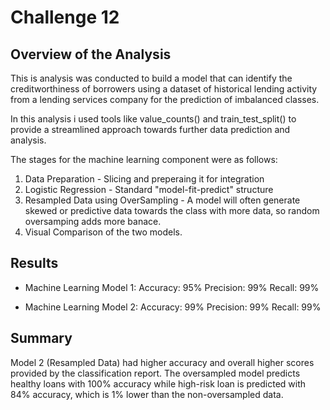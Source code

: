 # Challenge 12

## Overview of the Analysis

This is analysis was conducted to build a model that can identify the creditworthiness of borrowers using a dataset of historical lending activity from a lending services company for the prediction of imbalanced classes.

In this analysis i used tools like value_counts() and train_test_split() to provide a streamlined approach towards further data prediction and analysis.

The stages for the machine learning component were as follows:
1. Data Preparation - Slicing and preperaing it for integration
2. Logistic Regression - Standard "model-fit-predict" structure 
3. Resampled Data using OverSampling -  A model will often generate skewed or predictive data towards the class with more data, so random oversamping adds more banace.
4. Visual Comparison of the two models.


## Results

* Machine Learning Model 1:
Accuracy: 95%
Precision: 99%
Recall: 99%



* Machine Learning Model 2:
Accuracy: 99%
Precision: 99%
Recall: 99%

## Summary

Model 2 (Resampled Data) had higher accuracy and overall higher scores provided by the classification report.
The oversampled model predicts healthy loans with 100% accuracy while high-risk loan is predicted with 84% accuracy, which is 1% lower than the non-oversampled data.